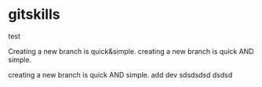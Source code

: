 # gitskills
test

Creating a new branch is quick&simple.
creating a new branch is quick AND simple.

creating a new branch is quick AND simple.
add dev
sdsdsdsd
dsdsd
